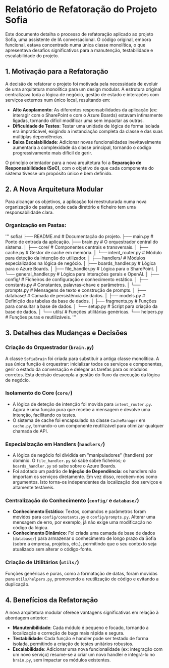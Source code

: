 # Relatório de Refatoração do Projeto Sofia

Este documento detalha o processo de refatoração aplicado ao projeto Sofia, uma assistente de IA conversacional. O código original, embora funcional, estava concentrado numa única classe monolítica, o que apresentava desafios significativos para a manutenção, testabilidade e escalabilidade do projeto.

## 1. Motivação para a Refatoração

A decisão de refatorar o projeto foi motivada pela necessidade de evoluir de uma arquitetura monolítica para um design modular. A estrutura original centralizava toda a lógica de negócio, gestão de estado e interações com serviços externos num único local, resultando em:

- **Alto Acoplamento**: As diferentes responsabilidades da aplicação (ex: interagir com o SharePoint e com o Azure Boards) estavam intimamente ligadas, tornando difícil modificar uma sem impactar as outras.
- **Dificuldade de Testes**: Testar uma unidade de lógica de forma isolada era impraticável, exigindo a instanciação completa da classe e das suas múltiplas dependências.
- **Baixa Escalabilidade**: Adicionar novas funcionalidades inevitavelmente aumentaria a complexidade da classe principal, tornando o código progressivamente mais difícil de gerir.

O princípio orientador para a nova arquitetura foi a **Separação de Responsabilidades (SoC)**, com o objetivo de que cada componente do sistema tivesse um propósito único e bem definido.

## 2. A Nova Arquitetura Modular

Para alcançar os objetivos, a aplicação foi reestruturada numa nova organização de pastas, onde cada diretório e ficheiro tem uma responsabilidade clara.

### Organização em Pastas:

'''
sofia/
├── README.md # Documentação do projeto.
├── main.py # Ponto de entrada da aplicação.
├── brain.py # O orquestrador central do sistema.
│
├── core/ # Componentes centrais e transversais.
│ ├── cache.py # Gestor de cache em memória.
│ └── intent_router.py # Módulo para deteção da intenção do utilizador.
│
├── handlers/ # Módulos especializados na lógica de negócio.
│ ├── boards_handler.py # Lógica para o Azure Boards.
│ ├── file_handler.py # Lógica para o SharePoint.
│ └── general_handler.py # Lógica para interações gerais e OpenAI.
│
├── config/ # Ficheiros de configuração e conhecimento estático.
│ ├── constants.py # Constantes, palavras-chave e parâmetros.
│ └── prompts.py # Mensagens de texto e construção de prompts.
│
├── database/ # Camada de persistência de dados.
│ ├── models.py # Definição das tabelas da base de dados.
│ ├── fragments.py # Funções para consultar a base de dados.
│ └── setup.py # Script para criação da base de dados.
│
└── utils/ # Funções utilitárias genéricas.
└── helpers.py # Funções puras e reutilizáveis.
'''

## 3. Detalhes das Mudanças e Decisões

### Criação do Orquestrador (`brain.py`)

A classe `SofiaBrain` foi criada para substituir a antiga classe monolítica. A sua única função é orquestrar: inicializar todos os serviços e componentes, gerir o estado da conversação e delegar as tarefas para os módulos corretos. Esta decisão desacopla a gestão do fluxo da execução da lógica de negócio.

### Isolamento do Core (`core/`)

- A lógica de deteção de intenção foi movida para `intent_router.py`. Agora é uma função pura que recebe a mensagem e devolve uma intenção, facilitando os testes.
- O sistema de cache foi encapsulado na classe `CacheManager` em `cache.py`, tornando-o um componente reutilizável para otimizar qualquer chamada de API.

### Especialização em Handlers (`handlers/`)

- A lógica de negócio foi dividida em "manipuladores" (handlers) por domínio. O `file_handler.py` só sabe sobre ficheiros; o `boards_handler.py` só sabe sobre o Azure Boards.
- Foi adotado um padrão de **Injeção de Dependência**: os handlers não importam os serviços diretamente. Em vez disso, recebem-nos como argumentos. Isto torna-os independentes da localização dos serviços e altamente testáveis.

### Centralização do Conhecimento (`config/` e `database/`)

- **Conhecimento Estático**: Textos, comandos e parâmetros foram movidos para `config/constants.py` e `config/prompts.py`. Alterar uma mensagem de erro, por exemplo, já não exige uma modificação no código da lógica.
- **Conhecimento Dinâmico**: Foi criada uma camada de base de dados (`database/`) para armazenar o conhecimento de longo prazo da Sofia (sobre a empresa, projetos, etc.), permitindo que o seu contexto seja atualizado sem alterar o código-fonte.

### Criação de Utilitários (`utils/`)

Funções genéricas e puras, como a formatação de datas, foram movidas para `utils/helpers.py`, promovendo a reutilização de código e evitando a duplicação.

## 4. Benefícios da Refatoração

A nova arquitetura modular oferece vantagens significativas em relação à abordagem anterior:

- **Manutenibilidade**: Cada módulo é pequeno e focado, tornando a localização e correção de bugs mais rápida e segura.
- **Testabilidade**: Cada função e handler pode ser testado de forma isolada, permitindo a criação de testes unitários robustos.
- **Escalabilidade**: Adicionar uma nova funcionalidade (ex: integração com um novo serviço) resume-se a criar um novo handler e integrá-lo no `brain.py`, sem impactar os módulos existentes.
